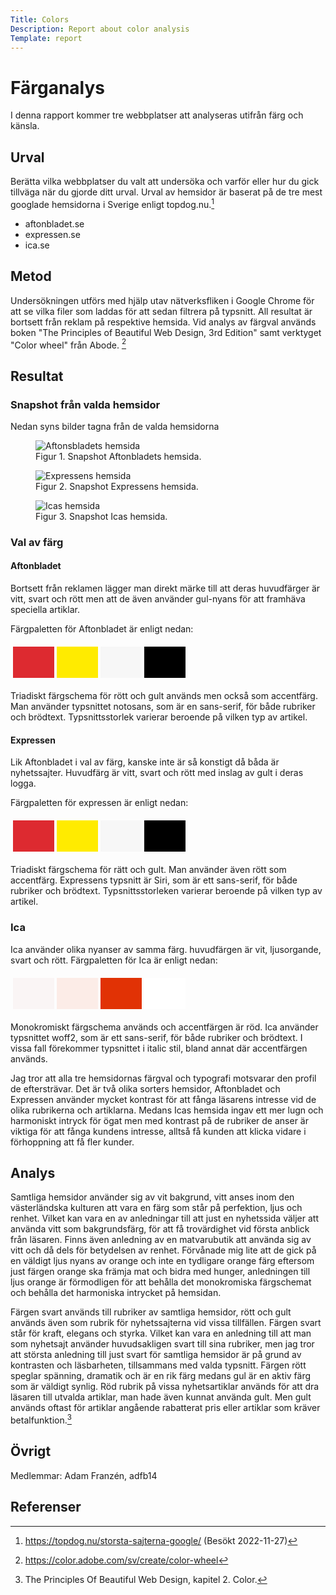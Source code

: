 ```yaml
---
Title: Colors
Description: Report about color analysis
Template: report
---
```


Färganalys
=======================

I denna rapport kommer tre webbplatser att analyseras utifrån färg och känsla.

Urval
-----------------------

Berätta vilka webbplatser du valt att undersöka och varför eller hur du gick tillväga när du gjorde ditt urval.
Urval av hemsidor är baserat på de tre mest googlade hemsidorna i Sverige enligt topdog.nu.[^1]
- aftonbladet.se
- expressen.se
- ica.se

Metod
-----------------------

Undersökningen utförs med hjälp utav nätverksfliken i Google Chrome för att se vilka filer som laddas för att sedan filtrera på typsnitt. All resultat är bortsett från reklam på respektive hemsida.
Vid analys av färgval används boken "The Principles of Beautiful Web Design, 3rd Edition" samt verktyget "Color wheel" från Abode. [^2]

Resultat
-----------------------

### Snapshot från valda hemsidor

Nedan syns bilder tagna från de valda hemsidorna

<figure>
    <img src="%base_url%/assets/img/rapport/colors/aftonbladet.jpg" alt="Aftonsbladets hemsida">
    <figcaption>Figur 1. Snapshot Aftonbladets hemsida.</figcaption>
</figure>

<figure>
    <img src="%base_url%/assets/img/rapport/colors/expressen.jpg" alt="Expressens hemsida">
    <figcaption>Figur 2. Snapshot Expressens hemsida.</figcaption>
</figure>

<figure>
    <img src="%base_url%/assets/img/rapport/colors/ica.jpg" alt="Icas hemsida">
    <figcaption>Figur 3. Snapshot Icas hemsida.</figcaption>
</figure>

### Val av färg

#### Aftonbladet
Bortsett från reklamen lägger man direkt märke till att deras huvudfärger är vitt, svart och rött men att de även använder gul-nyans för att framhäva speciella artiklar.

Färgpaletten för Aftonbladet är enligt nedan:
<table style="border-spacing: 4px; border-collapse: separate">
<tr>
<td style="height: 50px; width: 50px; background-color: #DD2A30">
<td style="height: 50px; width: 50px; background-color: #FFEB00">
<td style="height: 50px; width: 50px; background-color: #F7F7F7">
<td style="height: 50px; width: 50px; background-color: #000000">
</tr>
</table>
Triadiskt färgschema för rött och gult används men också som accentfärg.
Man använder typsnittet notosans, som är en sans-serif, för både rubriker och brödtext.
Typsnittsstorlek varierar beroende på vilken typ av artikel.

#### Expressen
Lik Aftonbladet i val av färg, kanske inte är så konstigt då båda är nyhetssajter.
Huvudfärg är vitt, svart och rött med inslag av gult i deras logga.

Färgpaletten för expressen är enligt nedan:
<table style="border-spacing: 4px; border-collapse: separate">
<tr>
<td style="height: 50px; width: 50px; background-color: #DD2A30">
<td style="height: 50px; width: 50px; background-color: #FFEB00">
<td style="height: 50px; width: 50px; background-color: #F7F7F7">
<td style="height: 50px; width: 50px; background-color: #000000">
</tr>
</table>
Triadiskt färgschema för rätt och gult. Man använder även rött som accentfärg.
Expressens typsnitt är Siri, som är ett sans-serif, för både rubriker och brödtext.
Typsnittsstorleken varierar beroende på vilken typ av artikel.

### Ica
Ica använder olika nyanser av samma färg.
huvudfärgen är vit, ljusorgande, svart och rött.
Färgpaletten för Ica är enligt nedan:
<table style="border-spacing: 4px; border-collapse: separate">
<tr>
<td style="height: 50px; width: 50px; background-color: #FAF5F5">
<td style="height: 50px; width: 50px; background-color: #FCECE7">
<td style="height: 50px; width: 50px; background-color: #E13205">
<td style="height: 50px; width: 50px; background-color: #FFFFFF">
</tr>
</table>
Monokromiskt färgschema används och accentfärgen är röd.
Ica använder typsnittet woff2, som är ett sans-serif, för både rubriker och brödtext.
I vissa fall förekommer typsnittet i italic stil, bland annat där accentfärgen används.


Jag tror att alla tre hemsidornas färgval och typografi motsvarar den profil de eftersträvar.
Det är två olika sorters hemsidor, Aftonbladet och Expressen använder mycket kontrast för att fånga
läsarens intresse vid de olika rubrikerna och artiklarna.
Medans Icas hemsida ingav ett mer lugn och harmoniskt intryck för ögat men med kontrast på de rubriker de anser är
viktiga för att fånga kundens intresse, alltså få kunden att klicka vidare i förhoppning att få fler kunder.

Analys
-----------------------
Samtliga hemsidor använder sig av vit bakgrund, vitt anses inom den västerländska kulturen att vara en färg som står på perfektion, ljus och renhet.
Vilket kan vara en av anledningar till att just en nyhetssida väljer att använda vitt som bakgrundsfärg, för att få trovärdighet vid första anblick från läsaren. Finns även anledning av en matvarubutik att använda sig av vitt och då dels för betydelsen av renhet. Förvånade mig lite att de gick på en väldigt ljus nyans av orange och inte en tydligare orange färg eftersom just färgen orange ska främja mat och bidra med hunger, anledningen till ljus orange är förmodligen för att behålla det monokromiska färgschemat och behålla det harmoniska intrycket på hemsidan.

Färgen svart används till rubriker av samtliga hemsidor, rött och gult används även som rubrik för nyhetssajterna vid vissa tillfällen. Färgen svart står för kraft, elegans och styrka. Vilket kan vara en anledning till att man som nyhetsajt använder 
huvudsakligen svart till sina rubriker, men jag tror att största anledning till just svart för samtliga hemsidor är på grund av kontrasten och läsbarheten, tillsammans med valda typsnitt.
Färgen rött speglar spänning, dramatik och är en rik färg medans gul är en aktiv färg som är väldigt synlig.
Röd rubrik på vissa nyhetsartiklar används för att dra läsaren till utvalda artiklar, man hade även kunnat använda gult. Men gult används oftast för artiklar angående rabatterat pris eller artiklar som kräver betalfunktion.[^3]

Övrigt
-----------------------

Medlemmar:
Adam Franzén, adfb14

Referenser
-----------------------
[^1]: https://topdog.nu/storsta-sajterna-google/ (Besökt 2022-11-27)
[^2]: https://color.adobe.com/sv/create/color-wheel
[^3]: The Principles Of Beautiful Web Design, kapitel 2. Color.
